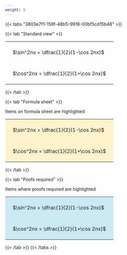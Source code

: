 ```yaml
---
weight: 5
---
```


{{< tabs "3803e7f1-159f-48b5-9916-00bf5cd15b48" >}}

{{< tab "Standard view" >}}

<style type="text/css">
#T_26829 th.col_heading {
  text-align: left;
  font-size: 1em;
}
#T_26829 td {
  text-align: left;
  font-size: 1em;
  padding: 1.5em;
}
</style>
<table id="T_26829">
  <thead>
  </thead>
  <tbody>
    <tr>
      <td id="T_26829_row0_col0" class="data row0 col0" >$\sin^2nx = \dfrac{1}{2}(1-\cos 2nx)$</td>
    </tr>
    <tr>
      <td id="T_26829_row1_col0" class="data row1 col0" >$\cos^2nx = \dfrac{1}{2}(1+\cos 2nx)$</td>
    </tr>
  </tbody>
</table>
{{< /tab >}}

{{< tab "Formula sheet" >}}

Items on formula sheet are highlighted 
<br>
<style type="text/css">
#T_5565d th.col_heading {
  text-align: left;
  font-size: 1em;
}
#T_5565d td {
  text-align: left;
  font-size: 1em;
  padding: 1.5em;
}
#T_5565d_row0_col0, #T_5565d_row1_col0 {
  background-color: rgba(255,194,10, 0.2);
}
</style>
<table id="T_5565d">
  <thead>
  </thead>
  <tbody>
    <tr>
      <td id="T_5565d_row0_col0" class="data row0 col0" >$\sin^2nx = \dfrac{1}{2}(1-\cos 2nx)$</td>
    </tr>
    <tr>
      <td id="T_5565d_row1_col0" class="data row1 col0" >$\cos^2nx = \dfrac{1}{2}(1+\cos 2nx)$</td>
    </tr>
  </tbody>
</table>
{{< /tab >}}

{{< tab "Poofs required" >}}

Items where proofs required are highlighted 
<br>
<style type="text/css">
#T_ced69 th.col_heading {
  text-align: left;
  font-size: 1em;
}
#T_ced69 td {
  text-align: left;
  font-size: 1em;
  padding: 1.5em;
}
#T_ced69_row0_col0, #T_ced69_row1_col0 {
  background-color: rgba(0,150,200, 0.2);
}
</style>
<table id="T_ced69">
  <thead>
  </thead>
  <tbody>
    <tr>
      <td id="T_ced69_row0_col0" class="data row0 col0" >$\sin^2nx = \dfrac{1}{2}(1-\cos 2nx)$</td>
    </tr>
    <tr>
      <td id="T_ced69_row1_col0" class="data row1 col0" >$\cos^2nx = \dfrac{1}{2}(1+\cos 2nx)$</td>
    </tr>
  </tbody>
</table>
{{< /tab >}}
{{< /tabs >}}